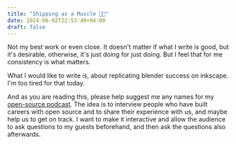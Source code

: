 ```yaml
---
title: "Shipping as a Muscle 💪🏻"
date: 2024-06-02T22:53:40+04:00
draft: false
---
```


Not my best work or even close. It doesn't matter if what I write is good, but it's desirable, otherwise, it's just doing for just doing. But I feel that for me consistency is what matters.

What I would like to write is, about replicating blender success on inkscape. I'm too tired for that today.

And as you are reading this, please help suggest me any names for my [open-source podcast](/posts/starting-yet-another-podcast). The idea is to interview people who have built careers with open source and to share their experience with us, and maybe help us to get on track. I want to make it interactive and allow the audience to ask questions to my guests beforehand, and then ask the questions also afterwards.